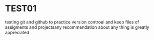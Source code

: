 # TEST01
testing git and github to practice version controal and keep files of assigments and projectsany recommendation about any thing is greatly appreciated
